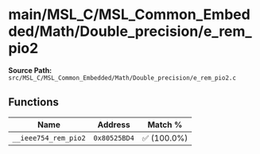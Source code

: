 # main/MSL_C/MSL_Common_Embedded/Math/Double_precision/e_rem_pio2

**Source Path:** `src/MSL_C/MSL_Common_Embedded/Math/Double_precision/e_rem_pio2.c`

## Functions

| Name | Address | Match % |
|------|---------|---------|
| `__ieee754_rem_pio2` | `0x80525BD4` | :white_check_mark: (100.0%) |